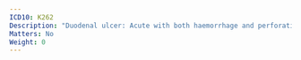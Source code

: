 ```yaml
---
ICD10: K262
Description: "Duodenal ulcer: Acute with both haemorrhage and perforation"
Matters: No
Weight: 0
---
```

